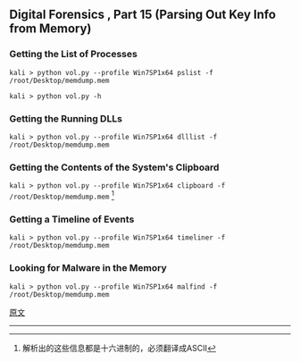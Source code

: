 ## Digital Forensics , Part 15 (Parsing Out Key Info from Memory)

### Getting the List of Processes

`kali > python vol.py --profile Win7SP1x64 pslist -f /root/Desktop/memdump.mem`

`kali > python vol.py -h`

### Getting the Running DLLs

`kali > python vol.py --profile Win7SP1x64 dlllist -f /root/Desktop/memdump.mem`

### Getting the Contents of the System's Clipboard

`kali > python vol.py --profile Win7SP1x64 clipboard -f /root/Desktop/memdump.mem` [^1]

### Getting a Timeline of Events

`kali > python vol.py --profile Win7SP1x64 timeliner -f /root/Desktop/memdump.mem`

### Looking for Malware in the Memory

`kali > python vol.py --profile Win7SP1x64 malfind -f /root/Desktop/memdump.mem`



[原文](https://null-byte.wonderhowto.com/how-to/hack-like-pro-digital-forensics-for-aspiring-hacker-part-15-parsing-out-key-info-from-memory-0169435/)

---

[^1]: 解析出的这些信息都是十六进制的，必须翻译成ASCII